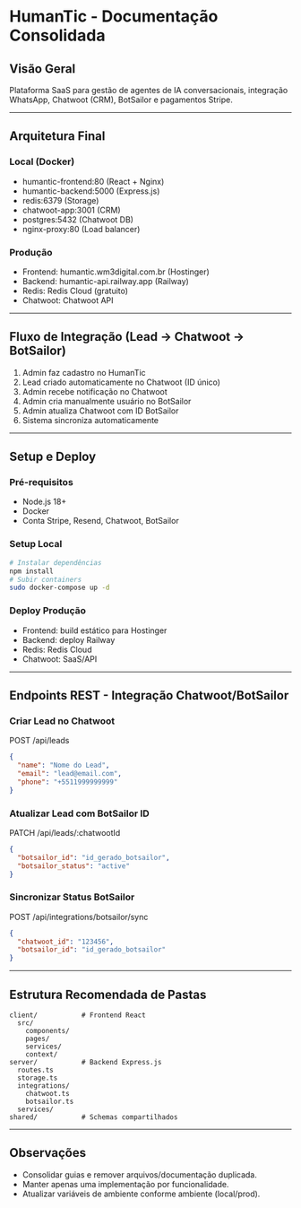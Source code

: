 # HumanTic - Documentação Consolidada

## Visão Geral
Plataforma SaaS para gestão de agentes de IA conversacionais, integração WhatsApp, Chatwoot (CRM), BotSailor e pagamentos Stripe.

---

## Arquitetura Final

### Local (Docker)
- humantic-frontend:80 (React + Nginx)
- humantic-backend:5000 (Express.js)
- redis:6379 (Storage)
- chatwoot-app:3001 (CRM)
- postgres:5432 (Chatwoot DB)
- nginx-proxy:80 (Load balancer)

### Produção
- Frontend: humantic.wm3digital.com.br (Hostinger)
- Backend: humantic-api.railway.app (Railway)
- Redis: Redis Cloud (gratuito)
- Chatwoot: Chatwoot API

---

## Fluxo de Integração (Lead → Chatwoot → BotSailor)
1. Admin faz cadastro no HumanTic
2. Lead criado automaticamente no Chatwoot (ID único)
3. Admin recebe notificação no Chatwoot
4. Admin cria manualmente usuário no BotSailor
5. Admin atualiza Chatwoot com ID BotSailor
6. Sistema sincroniza automaticamente

---

## Setup e Deploy

### Pré-requisitos
- Node.js 18+
- Docker
- Conta Stripe, Resend, Chatwoot, BotSailor

### Setup Local
```bash
# Instalar dependências
npm install
# Subir containers
sudo docker-compose up -d
```

### Deploy Produção
- Frontend: build estático para Hostinger
- Backend: deploy Railway
- Redis: Redis Cloud
- Chatwoot: SaaS/API

---

## Endpoints REST - Integração Chatwoot/BotSailor

### Criar Lead no Chatwoot
POST /api/leads
```json
{
  "name": "Nome do Lead",
  "email": "lead@email.com",
  "phone": "+5511999999999"
}
```

### Atualizar Lead com BotSailor ID
PATCH /api/leads/:chatwootId
```json
{
  "botsailor_id": "id_gerado_botsailor",
  "botsailor_status": "active"
}
```

### Sincronizar Status BotSailor
POST /api/integrations/botsailor/sync
```json
{
  "chatwoot_id": "123456",
  "botsailor_id": "id_gerado_botsailor"
}
```

---

## Estrutura Recomendada de Pastas
```
client/           # Frontend React
  src/
    components/
    pages/
    services/
    context/
server/           # Backend Express.js
  routes.ts
  storage.ts
  integrations/
    chatwoot.ts
    botsailor.ts
  services/
shared/           # Schemas compartilhados
```

---

## Observações
- Consolidar guias e remover arquivos/documentação duplicada.
- Manter apenas uma implementação por funcionalidade.
- Atualizar variáveis de ambiente conforme ambiente (local/prod).
